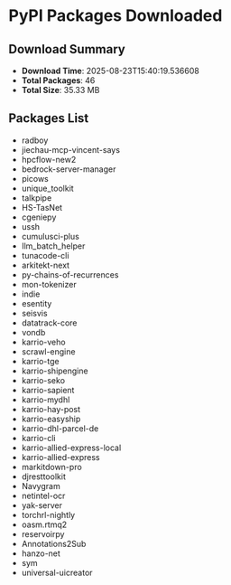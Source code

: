 # PyPI Packages Downloaded

## Download Summary
- **Download Time**: 2025-08-23T15:40:19.536608
- **Total Packages**: 46
- **Total Size**: 35.33 MB

## Packages List
- radboy
- jiechau-mcp-vincent-says
- hpcflow-new2
- bedrock-server-manager
- picows
- unique_toolkit
- talkpipe
- HS-TasNet
- cgeniepy
- ussh
- cumulusci-plus
- llm_batch_helper
- tunacode-cli
- arkitekt-next
- py-chains-of-recurrences
- mon-tokenizer
- indie
- esentity
- seisvis
- datatrack-core
- vondb
- karrio-veho
- scrawl-engine
- karrio-tge
- karrio-shipengine
- karrio-seko
- karrio-sapient
- karrio-mydhl
- karrio-hay-post
- karrio-easyship
- karrio-dhl-parcel-de
- karrio-cli
- karrio-allied-express-local
- karrio-allied-express
- markitdown-pro
- djresttoolkit
- Navygram
- netintel-ocr
- yak-server
- torchrl-nightly
- oasm.rtmq2
- reservoirpy
- Annotations2Sub
- hanzo-net
- sym
- universal-uicreator
